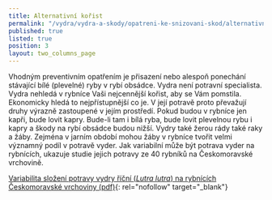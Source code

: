 ```yaml
---
title: Alternativní kořist
permalink: "/vydra/vydra-a-skody/opatreni-ke-snizovani-skod/alternativni-korist"
published: true
listed: true
position: 3
layout: two_columns_page
---
```

Vhodným preventivním opatřením je přisazení nebo alespoň ponechání
stávající bílé (plevelné) ryby v rybí obsádce. Vydra není potravní
specialista. Vydra nehledá v rybníce Vaši nejcennější kořist, aby se Vám
pomstila. Ekonomicky hledá to nejpřístupnější co je. V její potravě
proto převažují druhy výrazně zastoupené v jejím prostředí. Pokud budou
v rybníce jen kapři, bude lovit kapry. Bude-li tam i bílá ryba, bude
lovit plevelnou rybu i kapry a škody na rybí obsádce budou nižší. Vydry
také žerou rády také raky a žáby. Zejména v jarním období mohou žáby v
rybníce tvořit velmi významný podíl v potravě vyder. Jak variabilní může
být potrava vyder na rybnících, ukazuje studie jejich potravy ze 40
rybníků na Českomoravské vrchovině.

[Variabilita složení potravy vydry říční (*Lutra lutra*) na rybnících
Českomoravské vrchoviny (pdf)](/uploads/Lynx_2007_031-046_Poledn_k.pdf
"Lynx_2007_Polednik"){: rel="nofollow" target="_blank"} 
